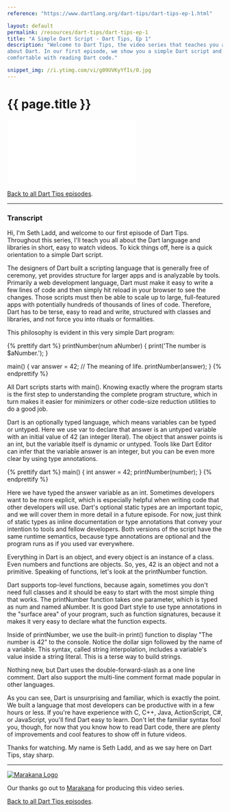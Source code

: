 ```yaml
---
reference: "https://www.dartlang.org/dart-tips/dart-tips-ep-1.html"

layout: default
permalink: /resources/dart-tips/dart-tips-ep-1
title: "A Simple Dart Script - Dart Tips, Ep 1"
description: "Welcome to Dart Tips, the video series that teaches you all
about Dart. In our first episode, we show you a simple Dart script and get you
comfortable with reading Dart code."

snippet_img: //i.ytimg.com/vi/g09UVKyYfIs/0.jpg
---
```


# {{ page.title }}

<iframe class="dart-tips-video" src="//www.youtube.com/embed/g09UVKyYfIs"
frameborder="0" allowfullscreen></iframe>

[Back to all Dart Tips episodes](/dart-tips/).

<hr>

### Transcript

Hi, I'm Seth Ladd, and welcome to our first episode of Dart Tips. Throughout this series, I'll teach you all about the Dart language and libraries in short, easy to watch videos. To kick things off, here is a quick orientation to a simple Dart script.

The designers of Dart built a scripting language that is generally free of ceremony, yet provides structure for larger apps and is analyzable by tools. Primarily a web development language, Dart must make it easy to write a few lines of code and then simply hit reload in your browser to see the changes. Those scripts must then be able to scale up to large, full-featured apps with potentially hundreds of thousands of lines of code. Therefore, Dart has to be terse, easy to read and write, structured with classes and libraries, and not force you into rituals or formalities.

This philosophy is evident in this very simple Dart program:

{% prettify dart %}
printNumber(num aNumber) {
  print('The number is $aNumber.');
}

main() {
  var answer = 42;          // The meaning of life.
  printNumber(answer);
}
{% endprettify %}

All Dart scripts starts with main(). Knowing exactly where the program starts is the first step to understanding the complete program structure, which in turn makes it easier for minimizers or other code-size reduction utilities to do a good job.

Dart is an optionally typed language, which means variables can be typed or untyped. Here we use var to declare that answer is an untyped variable with an initial value of 42 (an integer literal). The object that answer points is an int, but the variable itself is dynamic or untyped. Tools like Dart Editor can infer that the variable answer is an integer, but you can be even more clear by using type annotations.


{% prettify dart %}
main() {
  int answer = 42;
  printNumber(number);
}
{% endprettify %}

Here we have typed the answer variable as an int. Sometimes developers want to be more explicit, which is especially helpful when writing code that other developers will use. Dart's optional static types are an important topic, and we will cover them in more detail in a future episode. For now, just think of static types as inline documentation or type annotations that convey your intention to tools and fellow developers. Both versions of the script have the same runtime semantics, because type annotations are optional and the program runs as if you used var everywhere.

Everything in Dart is an object, and every object is an instance of a class. Even numbers and functions are objects.  So, yes, 42 is an object and not a primitive. Speaking of functions, let's look at the printNumber function.

Dart supports top-level functions, because again, sometimes you don't need full classes and it should be easy to start with the most simple thing that works. The printNumber function takes one parameter, which is typed as num and named aNumber. It is good Dart style to use type annotations in the "surface area" of your program, such as function signatures, because it makes it very easy to declare what the function expects.

Inside of printNumber, we use the built-in print() function to display "The number is 42" to the console. Notice the dollar sign followed by the name of a variable. This syntax, called string interpolation, includes a variable's value inside a string literal. This is a terse way to build strings.

Nothing new, but Dart uses the double-forward-slash as a one line comment. Dart also support the multi-line comment format made popular in other languages.

As you can see, Dart is unsurprising and familiar, which is exactly the point. We built a language that most developers can be productive with in a few hours or less. If you're have experience with C, C++, Java, ActionScript, C#, or JavaScript, you'll find Dart easy to learn. Don't let the familiar syntax fool you, though, for now that you know how to read Dart code, there are plenty of improvements and cool features to show off in future videos.

Thanks for watching. My name is Seth Ladd, and as we say here on Dart Tips, stay sharp.

<hr>

<a href="http://marakana.com"><img src="{% asset_path 'dart-tips/marakana-logo.png' %}" alt="Marakana Logo"></a>

Our thanks go out to [Marakana](http://www.marakana.com) for producing this
video series.

[Back to all Dart Tips episodes](/dart-tips/).
